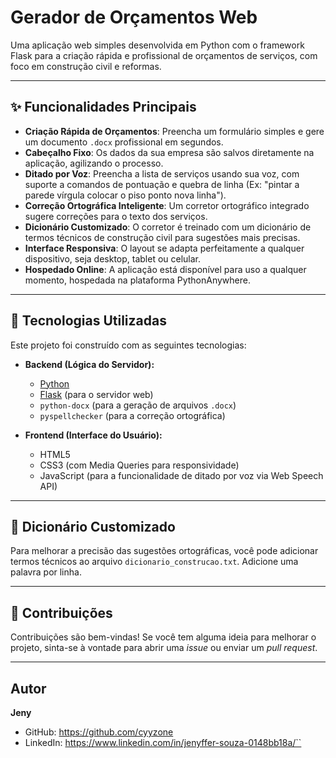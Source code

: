 # Gerador de Orçamentos Web

 Uma aplicação web simples desenvolvida em Python com o framework Flask para a criação rápida e profissional de orçamentos de serviços, com foco em construção civil e reformas.

---

## ✨ Funcionalidades Principais

* **Criação Rápida de Orçamentos**: Preencha um formulário simples e gere um documento `.docx` profissional em segundos.
* **Cabeçalho Fixo**: Os dados da sua empresa são salvos diretamente na aplicação, agilizando o processo.
* **Ditado por Voz**: Preencha a lista de serviços usando sua voz, com suporte a comandos de pontuação e quebra de linha (Ex: "pintar a parede vírgula colocar o piso ponto nova linha").
* **Correção Ortográfica Inteligente**: Um corretor ortográfico integrado sugere correções para o texto dos serviços.
* **Dicionário Customizado**: O corretor é treinado com um dicionário de termos técnicos de construção civil para sugestões mais precisas.
* **Interface Responsiva**: O layout se adapta perfeitamente a qualquer dispositivo, seja desktop, tablet ou celular.
* **Hospedado Online**: A aplicação está disponível para uso a qualquer momento, hospedada na plataforma PythonAnywhere.

---

## 🚀 Tecnologias Utilizadas

Este projeto foi construído com as seguintes tecnologias:

* **Backend (Lógica do Servidor):**
    * [Python](https://www.python.org/)
    * [Flask](https://flask.palletsprojects.com/) (para o servidor web)
    * `python-docx` (para a geração de arquivos `.docx`)
    * `pyspellchecker` (para a correção ortográfica)

* **Frontend (Interface do Usuário):**
    * HTML5
    * CSS3 (com Media Queries para responsividade)
    * JavaScript (para a funcionalidade de ditado por voz via Web Speech API)

---


## 📝 Dicionário Customizado

Para melhorar a precisão das sugestões ortográficas, você pode adicionar termos técnicos ao arquivo `dicionario_construcao.txt`. Adicione uma palavra por linha.

---

## 🤝 Contribuições

Contribuições são bem-vindas! Se você tem alguma ideia para melhorar o projeto, sinta-se à vontade para abrir uma *issue* ou enviar um *pull request*.

---


## Autor

**Jeny**

* GitHub: https://github.com/cyyzone
* LinkedIn: https://www.linkedin.com/in/jenyffer-souza-0148bb18a/``


